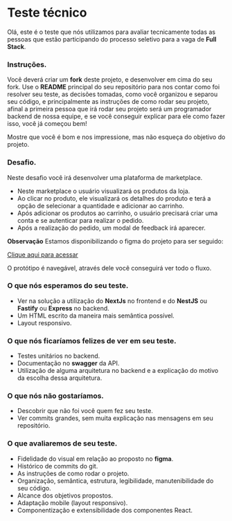 # Teste técnico

Olá, este é o teste que nós utilizamos para avaliar tecnicamente todas as pessoas que estão participando do processo seletivo para a vaga de **Full Stack**.

### Instruções.
Você deverá criar um **fork** deste projeto, e desenvolver em cima do seu fork. Use o **README** principal do seu repositório para nos contar como foi resolver seu teste, as decisões tomadas, como você organizou e separou seu código, e principalmente as instruções de como rodar seu projeto, afinal a primeira pessoa que irá rodar seu projeto será um programador backend de nossa equipe, e se você conseguir explicar para ele como fazer isso, você já começou bem!

Mostre que você é bom e nos impressione, mas não esqueça do objetivo do projeto.

### Desafio.
Neste desafio você irá desenvolver uma plataforma de marketplace. 

- Neste marketplace o usuário visualizará os produtos da loja.
- Ao clicar no produto, ele visualizará os detalhes do produto e terá a opção de selecionar a quantidade e adicionar ao carrinho.
- Após adicionar os produtos ao carrinho, o usuário precisará criar uma conta e se autenticar para realizar o pedido.
- Após a realização do pedido, um modal de feedback irá aparecer.

**Observação**
Estamos disponibilizando o figma do projeto para ser seguido: 

[Clique aqui para acessar](https://www.figma.com/file/t3XDiGItGX4GAHtGavTT25/E-commerce-FLOW?type=design&node-id=0%3A1&mode=design&t=f013LDpyzTW6HN55-1)

O protótipo é navegável, através dele você conseguirá ver todo o fluxo.

### O que nós esperamos do seu teste.
- Ver na solução a utilização do **NextJs** no frontend e do **NestJS** ou **Fastify** ou **Express** no backend.
- Um HTML escrito da maneira mais semântica possível.
- Layout responsivo.

### O que nós ficaríamos felizes de ver em seu teste.
- Testes unitários no backend.
- Documentação no **swagger** da API.
- Utilização de alguma arquitetura no backend e a explicação do motivo da escolha dessa arquitetura.

### O que nós não gostaríamos.
- Descobrir que não foi você quem fez seu teste.
- Ver commits grandes, sem muita explicação nas mensagens em seu repositório.

### O que avaliaremos de seu teste.
- Fidelidade do visual em relação ao proposto no **figma**.
- Histórico de commits do git.
- As instruções de como rodar o projeto.
- Organização, semântica, estrutura, legibilidade, manutenibilidade do seu código.
- Alcance dos objetivos propostos.
- Adaptação mobile (layout responsivo).
- Componentização e extensibilidade dos componentes React.
